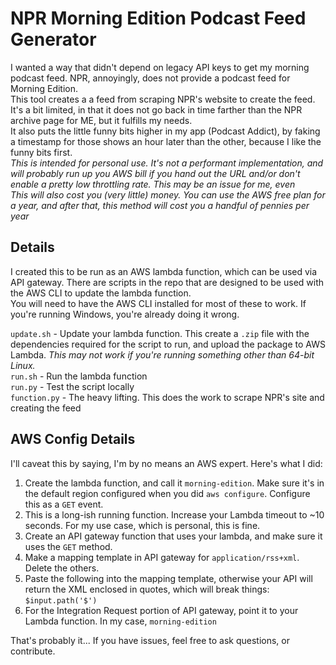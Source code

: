 # NPR Morning Edition Podcast Feed Generator  

I wanted a way that didn't depend on legacy API keys to get my morning podcast feed. NPR, annoyingly, does not provide a podcast feed for Morning Edition.  
This tool creates a a feed from scraping NPR's website to create the feed. It's a bit limited, in that it does not go back in time farther than the NPR archive page for ME, but it fulfills my needs.  
It also puts the little funny bits higher in my app (Podcast Addict), by faking a timestamp for those shows an hour later than the other, because I like the funny bits first.  
_This is intended for personal use. It's not a performant implementation, and will probably run up you AWS bill if you hand out the URL and/or don't enable a pretty low throttling rate. This may be an issue for me, even_  
_This will also cost you (very little) money. You can use the AWS free plan for a year, and after that, this method will cost you a handful of pennies per year_  
  
## Details  
I created this to be run as an AWS lambda function, which can be used via API gateway. There are scripts in the repo that are designed to be used with the AWS CLI to update the lambda function.  
You will need to have the AWS CLI installed for most of these to work. If you're running Windows, you're already doing it wrong.  
  
`update.sh` - Update your lambda function. This create a `.zip` file with the dependencies required for the script to run, and upload the package to AWS Lambda. _This may not work if you're running something other than 64-bit Linux._  
`run.sh` - Run the lambda function  
`run.py` - Test the script locally  
`function.py` - The heavy lifting. This does the work to scrape NPR's site and creating the feed  

## AWS Config Details
I'll caveat this by saying, I'm by no means an AWS expert. Here's what I did:  
1. Create the lambda function, and call it `morning-edition`. Make sure it's in the default region configured when you did `aws configure`. Configure this as a `GET` event.    
1. This is a long-ish running function. Increase your Lambda timeout to ~10 seconds. For my use case, which is personal, this is fine. 
1. Create an API gateway function that uses your lambda, and make sure it uses the `GET` method.
1. Make a mapping template in API gateway for `application/rss+xml`. Delete the others.  
1. Paste the following into the mapping template, otherwise your API will return the XML enclosed in quotes, which will break things: `$input.path('$')`  
1. For the Integration Request portion of API gateway, point it to your Lambda function. In my case, `morning-edition`  
  
That's probably it... If you have issues, feel free to ask questions, or contribute.
